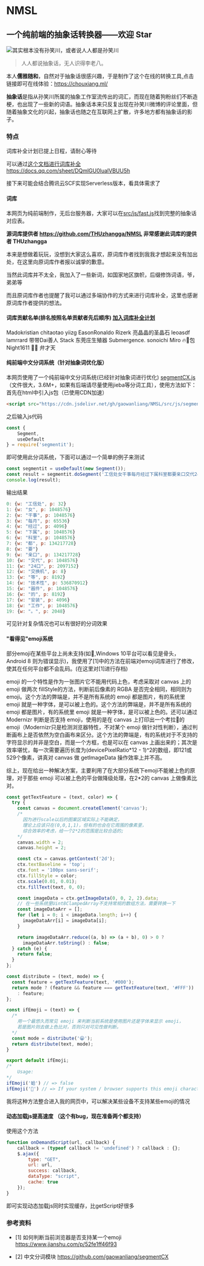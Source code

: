 # NMSL
## 一个纯前端的抽象话转换器——欢迎 Star
![其实根本没有孙笑川，或者说人人都是孙笑川](https://cdn.jsdelivr.net/gh/gaowanliang/p/1.png)

> 人人都说抽象话，无人识得李老八。

本人**儒雅随和**，自然对于抽象话很感兴趣，于是制作了这个在线的转换工具,点击链接即可在线体验：https://chouxiang.ml/

**抽象话**是指从孙笑川所属的抽象工作室流传出的词汇，而现在随着狗粉丝们不断造梗，也出现了一些新的词语。抽象话本来只反复出现在孙笑川微博的评论里面，但随着抽象文化的兴起，抽象话也随之在互联网上扩散，许多地方都有抽象话的影子。

### 特点

词库补全计划已提上日程，请耐心等待

可以通过[这个文档进行词库补全](https://docs.qq.com/sheet/DQmlGU0lualVBUU5h) https://docs.qq.com/sheet/DQmlGU0lualVBUU5h

接下来可能会结合腾讯云SCF实现Serverless版本，看具体需求了

#### 词库
本网页为纯前端制作，无后台服务器，大家可以在[src/js/fast.js](https://github.com/gaowanliang/NMSL/blob/master/src/js/fast.js)找到完整的抽象话对应表。

**源词库提供者 https://github.com/THUzhangga/NMSL 非常感谢此词库的提供者 THUzhangga**

本来是想做着玩玩，没想到大家这么喜欢，原词库作者找到我我才想起来没有加出处，在这里向原词库作者报以诚挚的歉意。

当然此词库并不太全，我加入了一些新词，如国家地区旗帜，后缀修饰词语，爷，弟弟等

而且原词库作者也提醒了我可以通过多端协作的方式来进行词库补全，这里也感谢原词库作者提供的想法。

#### 词库贡献名单(排名按照名单贡献者先后顺序) [加入词库补全计划](https://docs.qq.com/sheet/DQmlGU0lualVBUU5h)
Madokristian chitaotao yiizg EasonRonaldo Rizerk  亮晶晶的圣晶石 leoasdf lamrrard 带带Dai善人 Stack 东莞庄生殖器 Submergence. sonoichi Miro 🔥🌟包 Night1611 🔪👦 弁才天


#### 纯前端中文分词系统（针对抽象词优化版）
本网页使用了一个纯前端中文分词系统(已经针对抽象词进行优化) [segmentCX.js](https://github.com/gaowanliang/NMSL/blob/master/src/js/segmentCX.js)（文件很大，3.6M+，如果有后端请尽量使用jieba等分词工具），使用方法如下：
首先在html中引入js包（已使用CDN加速）
```html
<script src="https://cdn.jsdelivr.net/gh/gaowanliang/NMSL/src/js/segmentCX.js"></script>
```
之后输入js代码
```javascript
const {
    Segment,
    useDefault
} = require('segmentit');
```
即可使用此分词系统，下面可以通过一个简单的例子来测试

```javascript
const segmentit = useDefault(new Segment());
const result = segmentit.doSegment('工信处女干事每月经过下属科室都要亲口交代24口交换机等技术性器件的安装工作。');
console.log(result);
```
输出结果
```javascript
0: {w: "工信处", p: 32}
1: {w: "女", p: 1048576}
2: {w: "干事", p: 1048576}
3: {w: "每月", p: 65536}
4: {w: "经过", p: 4096}
5: {w: "下属", p: 1048576}
6: {w: "科室", p: 1048576}
7: {w: "都", p: 134217728}
8: {w: "要"}
9: {w: "亲口", p: 134217728}
10: {w: "交代", p: 1048576}
11: {w: "24口", p: 2097152}
12: {w: "交换机", p: 8}
13: {w: "等", p: 8192}
14: {w: "技术性", p: 536870912}
15: {w: "器件", p: 1048576}
16: {w: "的", p: 8192}
17: {w: "安装", p: 4096}
18: {w: "工作", p: 1048576}
19: {w: "。", p: 2048}
```
可见针对复杂情况也可以有很好的分词效果
#### "看得见"emoji系统

部分emoji在某些平台上尚未支持(如🦴,Windows 10平台可以看见是骨头，Android 8 则为错误显示)，我使用了[1]中的方法在前端对emoji词库进行了修改，使其在任何平台都不会乱码。(在这里对[1]进行存档)

emoji 的一个特性是作为一张图片它不能用代码上色，考虑采取对 canvas 上的 emoji 做两次 fillStyle的方法，判断前后像素的 RGBA 是否完全相同，相同则为 emoji。这个方法的弊端是，并不是所有系统的 emoji 都是图片，有的系统里 emoji 就是一种字体，是可以被上色的。这个方法的弊端是，并不是所有系统的 emoji 都是图片，有的系统里 emoji 就是一种字体，是可以被上色的。还可以通过 Modernizr 判断是否支持 emoji，使用的是在 canvas 上打印出一个考拉🐨的 emoji（Modernizr只是检测浏览器特性，不对某个 emoji 做针对性判断），通过判断画布上是否依然为空白画布来区分。这个方法的弊端是，有的系统对于不支持的字符显示的并非是空白，而是一个方框，也是可以在 canvas 上画出来的；其次是效率堪忧，每一次需要遍历长度为(devicePixelRatio*12 - 1)^2的数组，即121或529个像素，讲真对 canvas 做 getImageData 操作效率上并不高。

综上，现在给出一种解决方案，主要利用了在大部分系统下emoji不能被上色的原理，对于那些 emoji 可以被上色的平台做降级处理，在2*2的 canvas 上做像素比对。

```javascript
const getTextFeature = (text, color) => {
  try {
    const canvas = document.createElement('canvas');
    /*
      因为进行scale以后的图案区域实际上不能确定，
      理论上应该只在(0,0,1,1)，但有的也会在它周围的像素里，
      综合效率的考虑，给一个2*2的范围是比较合适的;
    */
    canvas.width = 2;
    canvas.height = 2;

    const ctx = canvas.getContext('2d');
    ctx.textBaseline = 'top';
    ctx.font = '100px sans-serif';
    ctx.fillStyle = color;
    ctx.scale(0.01, 0.01);
    ctx.fillText(text, 0, 0);

    const imageData = ctx.getImageData(0, 0, 2, 2).data;
    // 在一些系统里Uint8ClampedArray不支持常规的数组方法，需要转换一下
    const imageDataArr = [];
    for (let i = 0; i < imageData.length; i++) {
      imageDataArr[i] = imageData[i];
    }

    return imageDataArr.reduce((a, b) => (a + b), 0) > 0 ? 
      imageDataArr.toString() : false;
  } catch (e) {
    return false;
  }
};

const distribute = (text, mode) => {
  const feature = getTextFeature(text, '#000');
  return mode ? (feature && feature === getTextFeature(text, '#FFF'))
    : feature;
};

const ifEmoji = (text) => {
  /*
    用一个最悠久而常见 emoji 来判断当前系统是使用图片还是字体来显示 emoji，
    若是图片则去做上色比对，否则只对可见性做判断。
  */
  const mode = distribute('😁');
  return distribute(text, mode);
}

export default ifEmoji;
/*
    Usage:
*/
ifEmoji('蛤') // => false
ifEmoji('🐸') // => If your system / browser supports this emoji character correctly, the returned value will be true.
```
我将这种方法整合进入我的网页中，可以解决某些设备不支持某些emoji的情况

#### 动态加载js提高速度 （这个有bug，现在准备两个都支持）
使用这个方法
```javascript
function onDemandScript(url, callback) {
    callback = (typeof callback != 'undefined') ? callback : {};
    $.ajax({
        type: "GET",
        url: url,
        success: callback,
        dataType: "script",
        cache: true
    });
}
```
即可实现动态加载js同时实现缓存，比getScript好很多

### 参考资料
 
* [1] 如何判断当前浏览器是否支持某一个emoji  https://www.jianshu.com/p/52fe1ff46f93

* [2] 中文分词模块 https://github.com/gaowanliang/segmentCX
